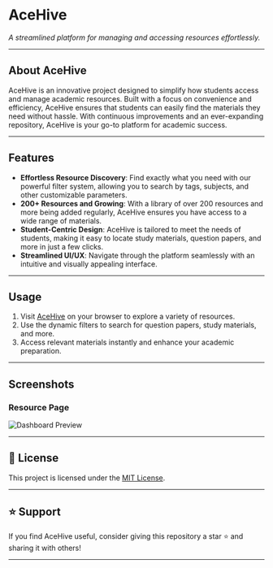 # **AceHive**

*A streamlined platform for managing and accessing resources effortlessly.*

---

## **About AceHive**

AceHive is an innovative project designed to simplify how students access and manage academic resources. Built with a focus on convenience and efficiency, AceHive ensures that students can easily find the materials they need without hassle. With continuous improvements and an ever-expanding repository, AceHive is your go-to platform for academic success.

---

## **Features**

- **Effortless Resource Discovery**: Find exactly what you need with our powerful filter system, allowing you to search by tags, subjects, and other customizable parameters.  
- **200+ Resources and Growing**: With a library of over 200 resources and more being added regularly, AceHive ensures you have access to a wide range of materials.  
- **Student-Centric Design**: AceHive is tailored to meet the needs of students, making it easy to locate study materials, question papers, and more in just a few clicks.  
- **Streamlined UI/UX**: Navigate through the platform seamlessly with an intuitive and visually appealing interface.

---

## **Usage**

1. Visit [AceHive](https://acehive.vercel.app) on your browser to explore a variety of resources.  
2. Use the dynamic filters to search for question papers, study materials, and more.  
3. Access relevant materials instantly and enhance your academic preparation.

---

## **Screenshots**

### **Resource Page**
![Dashboard Preview](https://jzgisslizhrhnovplcuz.supabase.co/storage/v1/object/public/Web%20Sources/Images/resource%20pic.png)

---

## **📄 License**

This project is licensed under the [MIT License](LICENSE).

---

## **⭐ Support**

If you find AceHive useful, consider giving this repository a star ⭐ and sharing it with others!

---


